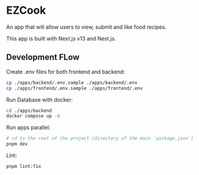 # EZCook

An app that will allow users to view, submit and like food recipes.

This app is built with Next.js v13 and Nest.js.

## Development FLow

Create .env files for both frontend and backend:

```sh
cp ./apps/backend/.env.sample ./apps/backend/.env
cp ./apps/frontend/.env.sample ./apps/frontend/.env
```

Run Database with docker:

```sh
cd ./apps/backend
docker compose up -d
```

Run apps parallel:

```sh
# cd to the root of the project (directory of the main `package.json`)
pnpm dev
```

Lint:

```sh
pnpm lint:fix
```
